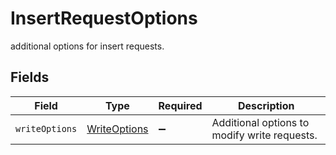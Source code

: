 # InsertRequestOptions

additional options for insert requests.


## Fields

| Field                                               | Type                                                | Required                                            | Description                                         |
| --------------------------------------------------- | --------------------------------------------------- | --------------------------------------------------- | --------------------------------------------------- |
| `writeOptions`                                      | [WriteOptions](../../models/shared/writeoptions.md) | :heavy_minus_sign:                                  | Additional options to modify write requests.        |